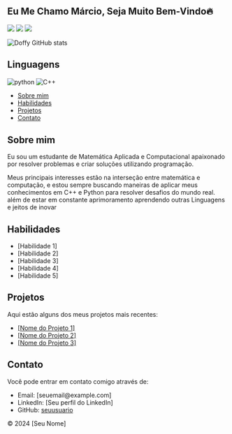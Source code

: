 ## Eu Me Chamo Márcio, Seja Muito Bem-Vindo🔥
<div>
  <a href="https://www.linkedin.com/in/m%C3%A1rcio-douglas-rocha-5414b41ba/" target="_blank"><img src="https://img.shields.io/badge/-LinkedIn-%230077B5?style=for-the-badge&logo=linkedin&logoColor=white" target="_blank"></a> 
   <a href="https://instagram.com/douglazz_rocha/" target="_blank"><img src="https://img.shields.io/badge/-Instagram-%23E4405F?style=for-the-badge&logo=instagram&logoColor=white" target="_blank"></a>
  <a href = "mailto:marciodouglasr33@gmail.com"><img src="https://img.shields.io/badge/-Gmail-%23333?style=for-the-badge&logo=gmail&logoColor=white" target="_blank"></a>
 
</div>

![Doffy GitHub stats](https://github-readme-stats.vercel.app/api?username=doffyrocha&show_icons=true&theme=dark&count_private=true)
## Linguagens  
<div style="display: inline_block">
  <img align="center" alt="python" src="https://img.shields.io/badge/Python-3776AB?style=for-the-badge&logo=python&logoColor=white" / 
<div style="display: inline_block">
  <img align="center" alt="C++" src="https://img.shields.io/badge/C%2B%2B-00599C?style=for-the-badge&logo=c%2B%2B&logoColor=white" / 
    <nav>
        <ul>
            <li><a href="#sobre">Sobre mim</a></li>
            <li><a href="#habilidades">Habilidades</a></li>
            <li><a href="#projetos">Projetos</a></li>
            <li><a href="#contato">Contato</a></li>
        </ul>
    </nav>
    <section id="sobre">
       <h2>Sobre mim</h2>
        <p>Eu sou um estudante de Matemática Aplicada e Computacional apaixonado por resolver problemas e criar soluções utilizando programação.</p>
        <p>Meus principais interesses estão na interseção entre matemática e computação, e estou sempre buscando maneiras de aplicar meus conhecimentos em C++ e Python para resolver desafios do mundo real. além de estar em constante aprimoramento aprendendo outras Linguagens e jeitos de inovar</p>
    </section>
    <section id="habilidades">
        <h2>Habilidades</h2>
        <ul>
            <li>[Habilidade 1]</li>
            <li>[Habilidade 2]</li>
            <li>[Habilidade 3]</li>
            <li>[Habilidade 4]</li>
            <li>[Habilidade 5]</li>
        </ul>
    </section>
    <section id="projetos">
        <h2>Projetos</h2>
        <p>Aqui estão alguns dos meus projetos mais recentes:</p>
        <ul>
            <li><a href="#">[Nome do Projeto 1]</a></li>
            <li><a href="#">[Nome do Projeto 2]</a></li>
            <li><a href="#">[Nome do Projeto 3]</a></li>
        </ul>
    </section>
    <section id="contato">
        <h2>Contato</h2>
        <p>Você pode entrar em contato comigo através de:</p>
        <ul>
            <li>Email: [seuemail@example.com]</li>
            <li>LinkedIn: [Seu perfil do LinkedIn]</li>
            <li>GitHub: <a href="https://github.com/seuusuario">seuusuario</a></li>
        </ul>
    </section>
    <footer>
        <p>© 2024 [Seu Nome]</p>
    </footer>
</body>
</html>
